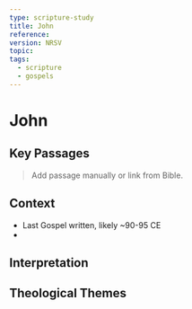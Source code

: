 ```yaml
---
type: scripture-study
title: John
reference: 
version: NRSV
topic: 
tags:
  - scripture
  - gospels
---
```


# John

## Key Passages

> Add passage manually or link from Bible.

## Context
- Last Gospel written, likely ~90-95 CE
- 

## Interpretation

## Theological Themes
